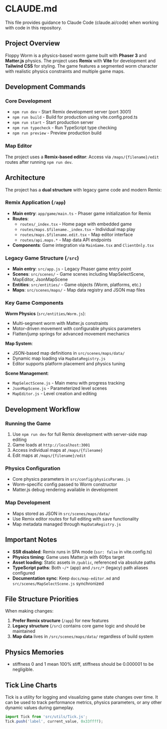 # CLAUDE.md

This file provides guidance to Claude Code (claude.ai/code) when working with code in this repository.

## Project Overview

Floppy Worm is a physics-based worm game built with **Phaser 3** and **Matter.js** physics. The project uses **Remix** with **Vite** for development and **Tailwind CSS** for styling. The game features a segmented worm character with realistic physics constraints and multiple game maps.

## Development Commands

### Core Development
- `npm run dev` - Start Remix development server (port 3001)
- `npm run build` - Build for production using vite.config.prod.ts
- `npm run start` - Start production server
- `npm run typecheck` - Run TypeScript type checking
- `npm run preview` - Preview production build

### Map Editor
The project uses a **Remix-based editor**: Access via `/maps/{filename}/edit` routes after running `npm run dev`.

## Architecture

The project has a **dual structure** with legacy game code and modern Remix:

### Remix Application (`/app`)
- **Main entry**: `app/game/main.ts` - Phaser game initialization for Remix
- **Routes**: 
  - `routes/_index.tsx` - Home page with embedded game
  - `routes/maps.$filename._index.tsx` - Individual map play
  - `routes/maps.$filename.edit.tsx` - Map editor interface
  - `routes/api.maps.*` - Map data API endpoints
- **Components**: Game integration via `MainGame.tsx` and `ClientOnly.tsx`

### Legacy Game Structure (`/src`)
- **Main entry**: `src/app.js` - Legacy Phaser game entry point
- **Scenes**: `src/scenes/` - Game scenes including MapSelectScene, MapEditor, JsonMapScene
- **Entities**: `src/entities/` - Game objects (Worm, platforms, etc.)
- **Maps**: `src/scenes/maps/` - Map data registry and JSON map files

### Key Game Components

**Worm Physics** (`src/entities/Worm.js`):
- Multi-segment worm with Matter.js constraints
- Motor-driven movement with configurable physics parameters
- Flatten/jump springs for advanced movement mechanics

**Map System**:
- JSON-based map definitions in `src/scenes/maps/data/`
- Dynamic map loading via `MapDataRegistry.js`
- Editor supports platform placement and physics tuning

**Scene Management**:
- `MapSelectScene.js` - Main menu with progress tracking
- `JsonMapScene.js` - Parameterized level scenes
- `MapEditor.js` - Level creation and editing

## Development Workflow

### Running the Game
1. Use `npm run dev` for full Remix development with server-side map editing
2. Game loads at `http://localhost:3001`
3. Access individual maps at `/maps/{filename}`
4. Edit maps at `/maps/{filename}/edit`

### Physics Configuration
- Core physics parameters in `src/config/physicsParams.js`
- Worm-specific config passed to Worm constructor
- Matter.js debug rendering available in development

### Map Development
- Maps stored as JSON in `src/scenes/maps/data/`
- Use Remix editor routes for full editing with save functionality
- Map metadata managed through `MapDataRegistry.js`

## Important Notes

- **SSR disabled**: Remix runs in SPA mode (`ssr: false` in vite.config.ts)
- **Physics timing**: Game uses Matter.js with 60fps target
- **Asset loading**: Static assets in `/public`, referenced via absolute paths
- **TypeScript paths**: Both `~/*` (app) and `/src/*` (legacy) path aliases configured
- **Documentation sync**: Keep `docs/map-editor.md` and `src/scenes/MapSelectScene.js` synchronized

## File Structure Priorities

When making changes:
1. **Prefer Remix structure** (`/app`) for new features
2. **Legacy structure** (`/src`) contains core game logic and should be maintained
3. **Map data** lives in `/src/scenes/maps/data/` regardless of build system

## Physics Memories
- stiffness 0 and 1 mean 100% stiff, stiffness should be 0.000001 to be negligible.


## Tick Line Charts
Tick is a utility for logging and visualizing game state changes over time. It can be used to track performance metrics,
physics parameters, or any other dynamic values during gameplay.
```js
import Tick from 'src/utils/Tick.js';
Tick.push('label', current_value, 0x33ffff);
```
